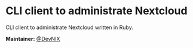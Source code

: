 # CLI client to administrate Nextcloud

CLI client to administrate Nextcloud written in Ruby.

**Maintainer:** [@DevNIX](https://github.com/DevNIX)
